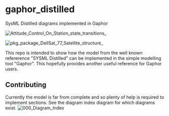 # gaphor_distilled
SysML Distilled diagrams implemented in Gaphor

![Attitude_Control_On_Station_state_transitions_](https://github.com/user-attachments/assets/61debd7e-6704-4b58-bbbf-70a02f97aaf8)

![pkg_package_DellSat_77_Satellite_structure_](https://github.com/user-attachments/assets/198cb0fa-18d8-466a-ac9b-2e4059e76f87)

This repo is intended to show how the model from the well known refererence "SYSML Distilled" can be implemented in the simple modelling tool "Gaphor". This hopefully provides another useful reference for Gaphor users.

## Contributing
Currently the model is far from complete and so plenty of help is required to implement sections.
See the diagram index diagram for which diagrams exist.
![000_Diagram_Index](https://github.com/user-attachments/assets/7bf86dac-5798-4c7b-8d56-56acb778e9d7)
